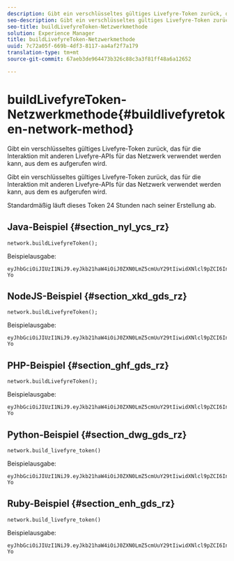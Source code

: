 ```yaml
---
description: Gibt ein verschlüsseltes gültiges Livefyre-Token zurück, das für die Interaktion mit anderen Livefyre-APIs für das Netzwerk verwendet werden kann, aus dem es aufgerufen wird.
seo-description: Gibt ein verschlüsseltes gültiges Livefyre-Token zurück, das für die Interaktion mit anderen Livefyre-APIs für das Netzwerk verwendet werden kann, aus dem es aufgerufen wird.
seo-title: buildLivefyreToken-Netzwerkmethode
solution: Experience Manager
title: buildLivefyreToken-Netzwerkmethode
uuid: 7c72a05f-669b-4df3-8117-aa4af2f7a179
translation-type: tm+mt
source-git-commit: 67aeb3de964473b326c88c3a3f81ff48a6a12652

---
```



# buildLivefyreToken-Netzwerkmethode{#buildlivefyretoken-network-method}

Gibt ein verschlüsseltes gültiges Livefyre-Token zurück, das für die Interaktion mit anderen Livefyre-APIs für das Netzwerk verwendet werden kann, aus dem es aufgerufen wird.

Gibt ein verschlüsseltes gültiges Livefyre-Token zurück, das für die Interaktion mit anderen Livefyre-APIs für das Netzwerk verwendet werden kann, aus dem es aufgerufen wird.

Standardmäßig läuft dieses Token 24 Stunden nach seiner Erstellung ab.

## Java-Beispiel {#section_nyl_ycs_rz}

```
network.buildLivefyreToken(); 
```

Beispielausgabe:

```
eyJhbGciOiJIUzI1NiJ9.eyJkb21haW4iOiJ0ZXN0LmZ5cmUuY29tIiwidXNlcl9pZCI6InN5c3RlbSIsImRpc3BsYXlfbmFtZSI6InN5c3RlbSIsImV4cGlyZXMiOjEzOTY2NTUwODN9.33GuJF_ou2O6CCV22Y3PlLUgP2Igy9vAXfmLONkt-Yo
```

## NodeJS-Beispiel {#section_xkd_gds_rz}

```
network.buildLivefyreToken(); 
```

Beispielausgabe:

```
eyJhbGciOiJIUzI1NiJ9.eyJkb21haW4iOiJ0ZXN0LmZ5cmUuY29tIiwidXNlcl9pZCI6InN5c3RlbSIsImRpc3BsYXlfbmFtZSI6InN5c3RlbSIsImV4cGlyZXMiOjEzOTY2NTUwODN9.33GuJF_ou2O6CCV22Y3PlLUgP2Igy9vAXfmLONkt-Yo
```

## PHP-Beispiel {#section_ghf_gds_rz}

```
network.buildLivefyreToken(); 
```

Beispielausgabe:

```
eyJhbGciOiJIUzI1NiJ9.eyJkb21haW4iOiJ0ZXN0LmZ5cmUuY29tIiwidXNlcl9pZCI6InN5c3RlbSIsImRpc3BsYXlfbmFtZSI6InN5c3RlbSIsImV4cGlyZXMiOjEzOTY2NTUwODN9.33GuJF_ou2O6CCV22Y3PlLUgP2Igy9vAXfmLONkt-Yo 
```

## Python-Beispiel {#section_dwg_gds_rz}

```
network.build_livefyre_token() 
```

Beispielausgabe:

```
eyJhbGciOiJIUzI1NiJ9.eyJkb21haW4iOiJ0ZXN0LmZ5cmUuY29tIiwidXNlcl9pZCI6InN5c3RlbSIsImRpc3BsYXlfbmFtZSI6InN5c3RlbSIsImV4cGlyZXMiOjEzOTY2NTUwODN9.33GuJF_ou2O6CCV22Y3PlLUgP2Igy9vAXfmLONkt-Yo 
```

## Ruby-Beispiel {#section_enh_gds_rz}

```
network.build_livefyre_token() 
```

Beispielausgabe:

```
eyJhbGciOiJIUzI1NiJ9.eyJkb21haW4iOiJ0ZXN0LmZ5cmUuY29tIiwidXNlcl9pZCI6InN5c3RlbSIsImRpc3BsYXlfbmFtZSI6InN5c3RlbSIsImV4cGlyZXMiOjEzOTY2NTUwODN9.33GuJF_ou2O6CCV22Y3PlLUgP2Igy9vAXfmLONkt-Yo 
```

